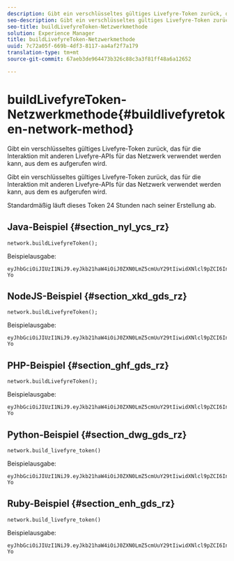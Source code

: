 ```yaml
---
description: Gibt ein verschlüsseltes gültiges Livefyre-Token zurück, das für die Interaktion mit anderen Livefyre-APIs für das Netzwerk verwendet werden kann, aus dem es aufgerufen wird.
seo-description: Gibt ein verschlüsseltes gültiges Livefyre-Token zurück, das für die Interaktion mit anderen Livefyre-APIs für das Netzwerk verwendet werden kann, aus dem es aufgerufen wird.
seo-title: buildLivefyreToken-Netzwerkmethode
solution: Experience Manager
title: buildLivefyreToken-Netzwerkmethode
uuid: 7c72a05f-669b-4df3-8117-aa4af2f7a179
translation-type: tm+mt
source-git-commit: 67aeb3de964473b326c88c3a3f81ff48a6a12652

---
```



# buildLivefyreToken-Netzwerkmethode{#buildlivefyretoken-network-method}

Gibt ein verschlüsseltes gültiges Livefyre-Token zurück, das für die Interaktion mit anderen Livefyre-APIs für das Netzwerk verwendet werden kann, aus dem es aufgerufen wird.

Gibt ein verschlüsseltes gültiges Livefyre-Token zurück, das für die Interaktion mit anderen Livefyre-APIs für das Netzwerk verwendet werden kann, aus dem es aufgerufen wird.

Standardmäßig läuft dieses Token 24 Stunden nach seiner Erstellung ab.

## Java-Beispiel {#section_nyl_ycs_rz}

```
network.buildLivefyreToken(); 
```

Beispielausgabe:

```
eyJhbGciOiJIUzI1NiJ9.eyJkb21haW4iOiJ0ZXN0LmZ5cmUuY29tIiwidXNlcl9pZCI6InN5c3RlbSIsImRpc3BsYXlfbmFtZSI6InN5c3RlbSIsImV4cGlyZXMiOjEzOTY2NTUwODN9.33GuJF_ou2O6CCV22Y3PlLUgP2Igy9vAXfmLONkt-Yo
```

## NodeJS-Beispiel {#section_xkd_gds_rz}

```
network.buildLivefyreToken(); 
```

Beispielausgabe:

```
eyJhbGciOiJIUzI1NiJ9.eyJkb21haW4iOiJ0ZXN0LmZ5cmUuY29tIiwidXNlcl9pZCI6InN5c3RlbSIsImRpc3BsYXlfbmFtZSI6InN5c3RlbSIsImV4cGlyZXMiOjEzOTY2NTUwODN9.33GuJF_ou2O6CCV22Y3PlLUgP2Igy9vAXfmLONkt-Yo
```

## PHP-Beispiel {#section_ghf_gds_rz}

```
network.buildLivefyreToken(); 
```

Beispielausgabe:

```
eyJhbGciOiJIUzI1NiJ9.eyJkb21haW4iOiJ0ZXN0LmZ5cmUuY29tIiwidXNlcl9pZCI6InN5c3RlbSIsImRpc3BsYXlfbmFtZSI6InN5c3RlbSIsImV4cGlyZXMiOjEzOTY2NTUwODN9.33GuJF_ou2O6CCV22Y3PlLUgP2Igy9vAXfmLONkt-Yo 
```

## Python-Beispiel {#section_dwg_gds_rz}

```
network.build_livefyre_token() 
```

Beispielausgabe:

```
eyJhbGciOiJIUzI1NiJ9.eyJkb21haW4iOiJ0ZXN0LmZ5cmUuY29tIiwidXNlcl9pZCI6InN5c3RlbSIsImRpc3BsYXlfbmFtZSI6InN5c3RlbSIsImV4cGlyZXMiOjEzOTY2NTUwODN9.33GuJF_ou2O6CCV22Y3PlLUgP2Igy9vAXfmLONkt-Yo 
```

## Ruby-Beispiel {#section_enh_gds_rz}

```
network.build_livefyre_token() 
```

Beispielausgabe:

```
eyJhbGciOiJIUzI1NiJ9.eyJkb21haW4iOiJ0ZXN0LmZ5cmUuY29tIiwidXNlcl9pZCI6InN5c3RlbSIsImRpc3BsYXlfbmFtZSI6InN5c3RlbSIsImV4cGlyZXMiOjEzOTY2NTUwODN9.33GuJF_ou2O6CCV22Y3PlLUgP2Igy9vAXfmLONkt-Yo 
```

